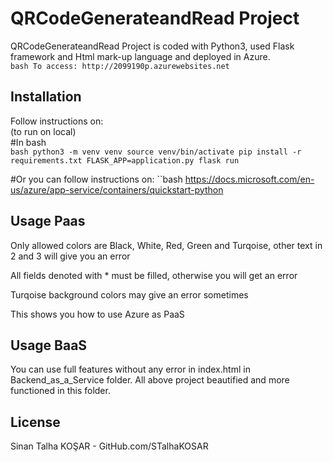 # QRCodeGenerateandRead Project

QRCodeGenerateandRead Project is coded with Python3, used Flask framework and Html mark-up language and deployed in Azure.  
``bash
To access: http://2099190p.azurewebsites.net
``

## Installation

Follow instructions on:  
(to run on local)  
#In bash  
``bash
python3 -m venv venv
source venv/bin/activate
pip install -r requirements.txt
FLASK_APP=application.py flask run
``

#Or you can follow instructions on:
``bash
https://docs.microsoft.com/en-us/azure/app-service/containers/quickstart-python



## Usage Paas

Only allowed colors are Black, White, Red, Green and Turqoise, other text in 2 and 3 will give you an error

All fields denoted with * must be filled, otherwise you will get an error

Turqoise background colors may give an error sometimes

This shows you how to use Azure as PaaS

## Usage BaaS
You can use full features without any error in index.html in Backend_as_a_Service folder. All above project beautified and more functioned in this folder.
## License
Sinan Talha KOŞAR - GitHub.com/STalhaKOSAR
